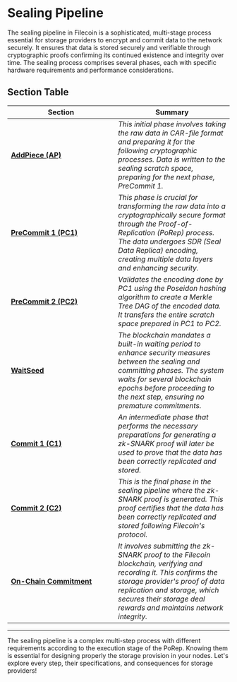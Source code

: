 # Sealing Pipeline

The sealing pipeline in Filecoin is a sophisticated, multi-stage process essential for storage providers to encrypt and commit data to the network securely. It ensures that data is stored securely and verifiable through cryptographic proofs confirming its continued existence and integrity over time. The sealing process comprises several phases, each with specific hardware requirements and performance considerations.

## Section Table

<table><thead><tr><th width="227">Section</th><th>Summary</th></tr></thead><tbody><tr><td><a href="addpiece-ap.md"><strong>AddPiece (AP)</strong></a></td><td><em>This initial phase involves taking the raw data in CAR-file format and preparing it for the following cryptographic processes. Data is written to the sealing scratch space, preparing for the next phase, PreCommit 1.</em> </td></tr><tr><td><a href="precommit-1-pc1.md"><strong>PreCommit 1 (PC1)</strong></a></td><td><em>This phase is crucial for transforming the raw data into a cryptographically secure format through the Proof-of-Replication (PoRep) process. The data undergoes SDR (Seal Data Replica) encoding, creating multiple data layers and enhancing security.</em></td></tr><tr><td><a href="./#precommit-2-pc2"><strong>PreCommit 2 (PC2)</strong></a></td><td><em>Validates the encoding done by PC1 using the Poseidon hashing algorithm to create a Merkle Tree DAG of the encoded data. It transfers the entire scratch space prepared in PC1 to PC2.</em></td></tr><tr><td><a href="waitseed.md"><strong>WaitSeed</strong></a></td><td><em>The blockchain mandates a built-in waiting period to enhance security measures between the sealing and committing phases. The system waits for several blockchain epochs before proceeding to the next step, ensuring no premature commitments.</em></td></tr><tr><td><a href="commit-1-c1-and-commit-2-c2.md"><strong>Commit 1 (C1)</strong></a></td><td><em>An intermediate phase that performs the necessary preparations for generating a zk-SNARK proof will later be used to prove that the data has been correctly replicated and stored.</em></td></tr><tr><td><a href="commit-2-c2.md"><strong>Commit 2 (C2)</strong></a></td><td><em>This is the final phase in the sealing pipeline where the zk-SNARK proof is generated. This proof certifies that the data has been correctly replicated and stored following Filecoin's protocol.</em></td></tr><tr><td><a href="on-chain-commitment.md"><strong>On-Chain Commitment</strong></a></td><td><em>It involves submitting the zk-SNARK proof to the Filecoin blockchain, verifying and recording it. This confirms the storage provider's proof of data replication and storage, which secures their storage deal rewards and maintains network integrity.</em></td></tr></tbody></table>

***

The sealing pipeline is a complex multi-step process with different requirements according to the execution stage of the PoRep. Knowing them is essential for designing properly the storage provision in your nodes. Let's explore every step, their specifications, and consequences for storage providers!
